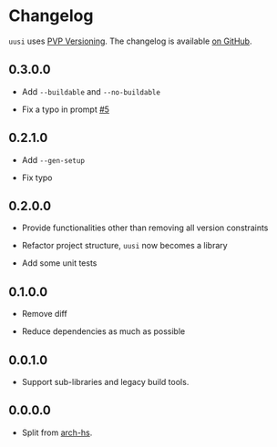 # Changelog

`uusi` uses [PVP Versioning][1].
The changelog is available [on GitHub][2].

## 0.3.0.0

* Add `--buildable` and `--no-buildable`

* Fix a typo in prompt [#5](https://github.com/berberman/uusi/pull/5)

## 0.2.1.0

* Add `--gen-setup`

* Fix typo

## 0.2.0.0

* Provide functionalities other than removing all version constraints

* Refactor project structure, `uusi` now becomes a library

* Add some unit tests

## 0.1.0.0

* Remove diff

* Reduce dependencies as much as possible

## 0.0.1.0

* Support sub-libraries and legacy build tools.

## 0.0.0.0

* Split from [arch-hs](https://github.com/berberman/arch-hs).

[1]: https://pvp.haskell.org
[2]: https://github.com/berberman/uusi/releases
